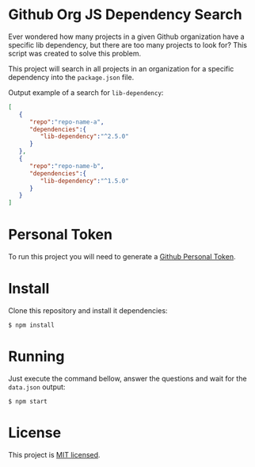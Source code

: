 Github Org JS Dependency Search
====================
Ever wondered how many projects in a given Github organization have a specific lib dependency, but there are too many projects to look for? This script was created to solve this problem.

This project will search in all projects in an organization for a specific dependency into the `package.json` file.


Output example of a search for `lib-dependency`:
```json
[
   {
      "repo":"repo-name-a",
      "dependencies":{
         "lib-dependency":"^2.5.0"
      }
   },
   {
      "repo":"repo-name-b",
      "dependencies":{
         "lib-dependency":"^1.5.0"
      }
   }
]

```
# Personal Token
To run this project you will need to generate a [Github Personal Token](https://docs.github.com/en/authentication/keeping-your-account-and-data-secure/creating-a-personal-access-token).

# Install
Clone this repository and install it dependencies:
```
$ npm install
```

# Running
Just execute the command bellow, answer the questions and wait for the `data.json` output:
```
$ npm start
```

# License

This project is [MIT licensed](./LICENSE).

